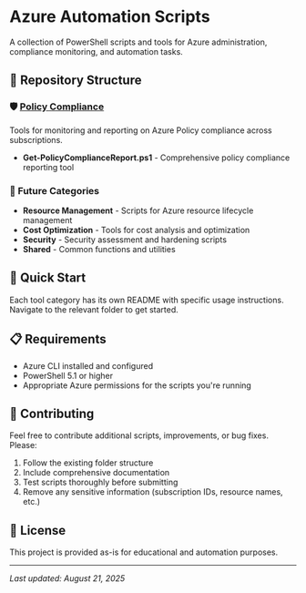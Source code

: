 # Azure Automation Scripts

A collection of PowerShell scripts and tools for Azure administration, compliance monitoring, and automation tasks.

## 📁 Repository Structure

### 🛡️ [Policy Compliance](./policy-compliance/)
Tools for monitoring and reporting on Azure Policy compliance across subscriptions.
- **Get-PolicyComplianceReport.ps1** - Comprehensive policy compliance reporting tool

### 🚀 Future Categories
- **Resource Management** - Scripts for Azure resource lifecycle management
- **Cost Optimization** - Tools for cost analysis and optimization
- **Security** - Security assessment and hardening scripts
- **Shared** - Common functions and utilities

## 🎯 Quick Start

Each tool category has its own README with specific usage instructions. Navigate to the relevant folder to get started.

## 📋 Requirements

- Azure CLI installed and configured
- PowerShell 5.1 or higher
- Appropriate Azure permissions for the scripts you're running

## 🤝 Contributing

Feel free to contribute additional scripts, improvements, or bug fixes. Please:
1. Follow the existing folder structure
2. Include comprehensive documentation
3. Test scripts thoroughly before submitting
4. Remove any sensitive information (subscription IDs, resource names, etc.)

## 📄 License

This project is provided as-is for educational and automation purposes.

---
*Last updated: August 21, 2025*
